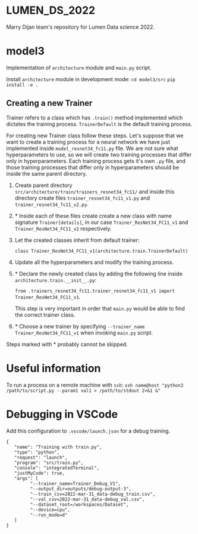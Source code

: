 # LUMEN_DS_2022
Marry Dijan team's repository for Lumen Data science 2022.

# model3

Implementation of `architecture` module and `main.py` script.

Install `architecture` module in development mode:
`cd model3/src`
`pip install -e .`


## Creating a new Trainer
Trainer refers to a class which has `.train()` method implemented which dictates the training process.
`TrainerDefault` is the default training process.

For creating new Trainer class follow these steps.
Let's suppose that we want to create a training process for a neural network
we have just implemented inside `model_resnet34_fc11.py` file. We are not sure
what hyperparameters to use, so we will create two training processes that 
differ only in hyperparameters. Each training process gets it's own `.py` file, 
and those training processes that differ only in hyperparameters should be 
inside the same parent directory.

1) Create parent directory `src/architecture/train/trainers_resnet34_fc11/` and
inside this directory create files `trainer_resnet34_fc11_v1.py` and
`trainer_resnet34_fc11_v2.py`.

2) \* Inside each of these files create create a new class with name signature 
`Trainer[details]`, in our case `Trainer_ResNet34_FC11_v1` and `Trainer_ResNet34_FC11_v2` respectively.

3) Let the created classes inherit from default trainer: 
   
   `class Trainer_ResNet34_FC11_v1(architecture.train.TrainerDefault)`

4) Update all the hyperparameters and modify the training process.
5) \* Declare the newly created class by adding the following line inside `architecture.train.__init__.py`: 
   
   `from .trainers_resnet34_fc11.trainer_resnet34_fc11_v1 import Trainer_ResNet34_FC11_v1`. 
   
   This step is very important in order that `main.py` would be able to find the correct trainer class.

6)  \* Choose a new trainer by specifying `--trainer_name Trainer_ResNet34_FC11_v1` when invoking `main.py` script.

Steps marked with * probably cannot be skipped.

# Useful information

To run a process on a remote machine with `ssh`:
`ssh name@host "python3 /path/to/script.py --param1 val1 > /path/to/stdout 2>&1 &"`


# Debugging in VSCode
Add this configuration to `.vscode/launch.json` for a debug training.

```
{
   "name": "Training with train.py",
   "type": "python",
   "request": "launch",
   "program": "src/train.py",
   "console": "integratedTerminal",
   "justMyCode": true,
   "args": [
         "--trainer_name=Trainer_Debug_V1",
         "--output_dir=outputs/debug-output-3",
         "--train_csv=2022-mar-31_data-debug_train.csv",
         "--val_csv=2022-mar-31_data-debug_val.csv",
         "--dataset_root=/workspaces/Dataset",
         "--device=cpu",
         "--run_mode=d"
   ]
}
```